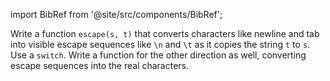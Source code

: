 import BibRef from '@site/src/components/BibRef';

Write a function `escape(s, t)` that converts characters like
newline and tab into visible escape sequences like `\n` and `\t` as it copies the
string `t` to `s`. Use a `switch`. Write a function for the other direction as well,
converting escape sequences into the real characters. <BibRef id='KR1988' pages='p. 60'></BibRef>